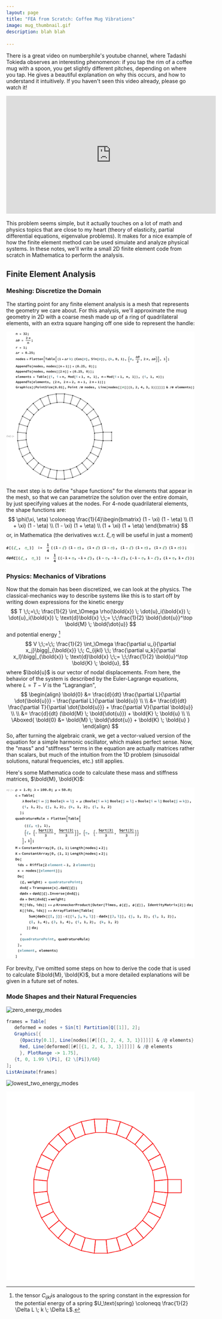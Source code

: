 ```yaml
---
layout: page
title: "FEA from Scratch: Coffee Mug Vibrations"
image: mug_thumbnail.gif
description: blah blah

---
```


There is a great video on numberphile's youtube channel, where Tadashi Tokieda observes an interesting phenomenon: if you tap the rim of a coffee mug with a spoon, you get slightly different pitches, depending on where you tap. He gives a beautiful explanation on why this occurs, and how to understand it intuitively. If you haven't seen this video already, please go watch it!

<iframe width="560" height="315" src="https://www.youtube.com/embed/MfzNJE4CK_s" title="YouTube video player" margin="auto" display="block" frameborder="0" allow="accelerometer; autoplay; clipboard-write; encrypted-media; gyroscope; picture-in-picture" allowfullscreen></iframe>

This problem seems simple, but it actually touches on a lot of math and physics topics that are close to my heart (theory of elasticity, partial differential equations, eigenvalue problems). It makes for a nice example of how the finite element method can be used simulate and analyze physical systems. In these notes, we'll write a small 2D finite element code from scratch in Mathematica to perform the analysis.



## Finite Element Analysis

### Meshing: Discretize the Domain

The starting point for any finite element analysis is a mesh that represents the geometry we care about. For this analysis, we'll approximate the mug geometry in 2D with a coarse mesh made up of a ring of quadrilateral elements, with an extra square hanging off one side to represent the handle:

![test](../images/test.svg)



The next step is to define "shape functions" for the elements that appear in the mesh, so that we can parametrize the solution over the entire domain, by just specifying values at the nodes. For 4-node quadrilateral elements, the shape functions are:
$$
\phi(\xi, \eta) \coloneqq \frac{1}{4}\begin{bmatrix}
(1 - \xi) (1 - \eta) \\
(1 + \xi) (1 - \eta) \\
(1 - \xi) (1 + \eta) \\
(1 + \xi) (1 + \eta)
\end{bmatrix}
$$
or, in Mathematica (the derivatives w.r.t. $\xi, \eta$  will be useful in just a moment)

![zero_energy_modes](../images/quad_shape_functions.svg)



### Physics: Mechanics of Vibrations

Now that the domain has been discretized, we can look at the physics. The classical-mechanics way to describe systems like this is to start off by writing down expressions for the kinetic energy
$$
T \;\;=\;\; \frac{1}{2} \int_\Omega \rho(\bold{x}) \; \dot{u}_i(\bold{x}) \; \dot{u}_i(\bold{x}) \; \text{d}\bold{x}
\;\;= \;\;\frac{1}{2} \bold{\dot{u}}^\top \bold{M} \; \bold{\dot{u}}
$$
and potential energy [^1] 
$$
V \;\;=\;\; 
\frac{1}{2} \int_\Omega \frac{\partial u_i}{\partial x_j}\bigg|_{\bold{x}} \;\; C_{ijkl} \;\; \frac{\partial u_k}{\partial x_l}\bigg|_{\bold{x}} \; \text{d}\bold{x} \;\;= \;\;\frac{1}{2} \bold{u}^\top \bold{K} \; \bold{u},
$$
where $\bold{u}$ is our vector of nodal displacements. From here, the behavior of the system is described by the Euler-Lagrange equations, where $L = T - V$ is the "Lagrangian", 
$$
\begin{align}
\bold{0} &= \frac{d}{dt} \frac{\partial L}{\partial \dot{\bold{u}}} - \frac{\partial L}{\partial \bold{u}} \\ \\
&= \frac{d}{dt} \frac{\partial T}{\partial \dot{\bold{u}}} + \frac{\partial V}{\partial \bold{u}} \\ \\
&= \frac{d}{dt} (\bold{M} \; \bold{\dot{u}}) + \bold{K} \; \bold{u} \\ \\
\Aboxed{
\bold{0} &= \bold{M} \; \bold{\ddot{u}} + \bold{K} \; \bold{u}
}
\end{align}
$$
So, after turning the algebraic crank, we get a vector-valued version of the equation for a simple harmonic oscillator, which makes perfect sense. Now, the "mass" and "stiffness" terms in the equation are actually matrices rather than scalars, but much of the intuition from the 1D problem (sinusoidal solutions, natural frequencies, etc.) still applies. 

Here's some Mathematica code to calculate these mass and stiffness matrices, $\bold{M}, \bold{K}$:

![mug_2D_mass_and_stiffness_calculation](../images/mug_2D_mass_and_stiffness_calculation.svg)

For brevity, I've omitted some steps on how to derive the code that is used to calculate $\bold{M}, \bold{K}$, but a more detailed explanations will be given in a future set of notes.



### Mode Shapes and their Natural Frequencies



[^1]: the tensor $C_{ijkl}$​ is analogous to the spring constant in the expression for the potential energy of a spring $U_\text{spring} \coloneqq \frac{1}{2} \Delta L \; k \; \Delta L$​.



![zero_energy_modes](../images/zero_energy_modes.gif)

```mathematica
frames = Table[
   deformed = nodes + Sin[t] Partition[Q[[1]], 2];
   Graphics[{
     {Opacity[0.1], Line[nodes[[#[[{1, 2, 4, 3, 1}]]]]] & /@ elements},
     Red, Line[deformed[[#[[{1, 2, 4, 3, 1}]]]]] & /@ elements
     }, PlotRange -> 1.75],
   {t, 0, 1.99 \[Pi], (2 \[Pi])/60}
];
ListAnimate[frames]
```

![lowest_two_energy_modes](../images/lowest_two_energy_modes.gif)

![mug_thumbnail](../images/mug_thumbnail.gif)

